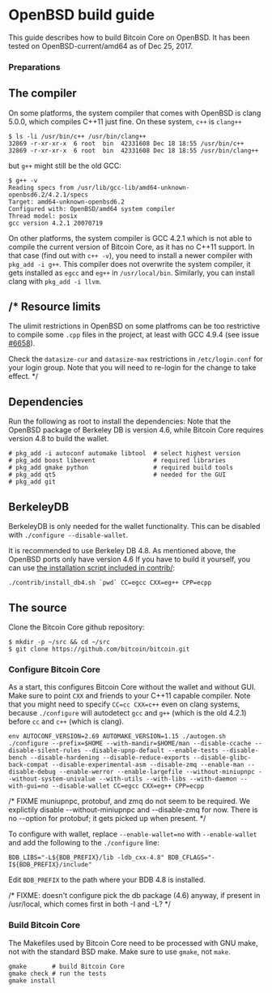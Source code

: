 OpenBSD build guide
===================

This guide describes how to build Bitcoin Core on OpenBSD.
It has been tested on OpenBSD-current/amd64 as of Dec 25, 2017.

### Preparations

The compiler
------------

On some platforms, the system compiler that comes with OpenBSD is clang 5.0.0,
which compiles C++11 just fine. On these system, `c++` is `clang++`

```shell
$ ls -li /usr/bin/c++ /usr/bin/clang++
32869 -r-xr-xr-x  6 root  bin  42331608 Dec 18 18:55 /usr/bin/c++
32869 -r-xr-xr-x  6 root  bin  42331608 Dec 18 18:55 /usr/bin/clang++
```

but `g++` might still be the old GCC:

```shell
$ g++ -v
Reading specs from /usr/lib/gcc-lib/amd64-unknown-openbsd6.2/4.2.1/specs
Target: amd64-unknown-openbsd6.2
Configured with: OpenBSD/amd64 system compiler
Thread model: posix
gcc version 4.2.1 20070719
```

On other platforms, the system compiler is GCC 4.2.1 which is not able to compile
the current version of Bitcoin Core, as it has no C++11 support.
In that case (find out with `c++ -v`), you need to install a newer compiler
with `pkg_add -i g++`. This compiler does not overwrite the system compiler,
it gets installed as `egcc` and `eg++` in `/usr/local/bin`.
Similarly, you can install clang with `pkg_add -i llvm`.

/*
Resource limits
---------------

The ulimit restrictions in OpenBSD on some platfroms
can be too restrictive to compile some `.cpp` files in the project,
at least with GCC 4.9.4 (see issue
[#6658](https://github.com/bitcoin/bitcoin/issues/6658)).

Check the `datasize-cur` and `datasize-max` restrictions in `/etc/login.conf`
for your login group. Note that you will need to re-login for the change to take effect.
*/

Dependencies
------------

Run the following as root to install the dependencies:
Note that the OpenBSD package of Berkeley DB is version 4.6,
while Bitcoin Core requires version 4.8 to build the wallet.

```shell
# pkg_add -i autoconf automake libtool  # select highest version
# pkg_add boost libevent                # required libraries
# pkg_add gmake python                  # required build tools
# pkg_add qt5                           # needed for the GUI
# pkg_add git
```

BerkeleyDB
----------

BerkeleyDB is only needed for the wallet functionality.
This can be disabled with `./configure --disable-wallet`.

It is recommended to use Berkeley DB 4.8.
As mentioned above, the OpenBSD ports only have version 4.6
If you have to build it yourself, you can use
[the installation script included in contrib/](contrib/install_db4.sh):

```
./contrib/install_db4.sh `pwd` CC=egcc CXX=eg++ CPP=ecpp
```

The source
----------

Clone the Bitcoin Core github repository:

```
$ mkdir -p ~/src && cd ~/src
$ git clone https://github.com/bitcoin/bitcoin.git
```

### Configure Bitcoin Core

As a start, this configures Bitcoin Core without the wallet and without GUI.
Make sure to point `CXX` and friends to your C++11 capable compiler.
Note that you might need to specify `CC=cc CXX=c++` even on clang systems,
because `./configure` will autodetect `gcc` and `g++` (which is the old 4.2.1)
before `cc` and `c++` (which is clang).

```
env AUTOCONF_VERSION=2.69 AUTOMAKE_VERSION=1.15 ./autogen.sh
./configure --prefix=$HOME --with-mandir=$HOME/man --disable-ccache --disable-silent-rules --disable-upnp-default --enable-tests --disable-bench --disable-hardening --disable-reduce-exports --disable-glibc-back-compat --disable-experimental-asm --disable-zmq --enable-man --disable-debug --enable-werror --enable-largefile --without-miniupnpc --without-system-univalue --with-utils --with-libs --with-daemon --with-gui=no --disable-wallet CC=egcc CXX=eg++ CPP=ecpp
```

/*
FIXME muniupnpc, protobuf, and zmq do not seem to be required.
We explictily disable --without-miniupnpc and --disable-zmq  for now.
There is no --option for protobuf; it gets picked up when present.
*/

To configure with wallet, replace `--enable-wallet=no` with `--enable-wallet`
and add the following to the `./configure` line:

```
BDB_LIBS="-L${BDB_PREFIX}/lib -ldb_cxx-4.8" BDB_CFLAGS="-I${BDB_PREFIX}/include"
```

Edit `BDB_PREFIX` to the path where your BDB 4.8 is installed.

/*
FIXME: doesn't configure pick the db package (4.6) anyway,
if present in /usr/local, which comes first in both -I and -L?
*/

### Build Bitcoin Core

The Makefiles used by Bitcoin Core need to be processed with GNU make,
not with the standard BSD make. Make sure to use `gmake`, not `make`.

```
gmake		# build Bitcoin Core
gmake check	# run the tests
gmake install
```
